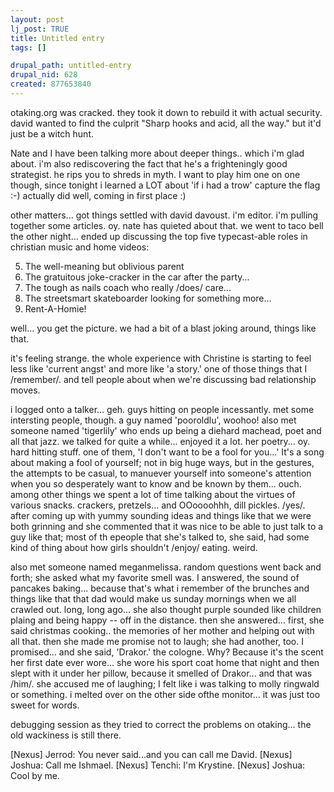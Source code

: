 ```yaml
--- 
layout: post
lj_post: TRUE
title: Untitled entry
tags: []

drupal_path: untitled-entry
drupal_nid: 628
created: 877653840
---
```

otaking.org was cracked. they took it down to rebuild it with actual security. david wanted to find the culprit "Sharp hooks and acid, all the way." but it'd just be a witch hunt.

Nate and I have been talking more about deeper things.. which i'm glad about. i'm also rediscovering the fact that he's a frighteningly good strategist. he rips you to shreds in myth. I want to play him one on one though, since tonight i learned a LOT about 'if i had a trow' capture the flag :-) actually did well, coming in first place :)

other matters... got things settled with david davoust. i'm editor. i'm pulling together some articles. oy. nate has quieted about that. we went to taco bell the other night... ended up discussing the top five typecast-able roles in christian music and home videos:

5. The well-meaning but oblivious parent
4. The gratuitous joke-cracker in the car after the party...
3. The tough as nails coach who really /does/ care...
2. The streetsmart skateboarder looking for something more...
1. Rent-A-Homie!

well... you get the picture. we had a bit of a blast joking around, things like that.

it's feeling strange. the whole experience with Christine is starting to feel less like 'current angst' and more like 'a story.' one of those things that I /remember/. and tell people about when we're discussing bad relationship moves.

i logged onto a talker... geh. guys hitting on people incessantly. met some intersting people, though. a guy named 'pooroldlu', woohoo! also met someone named 'tigerlily' who ends up being a diehard machead, poet and all that jazz. we talked for quite a while... enjoyed it a lot. her poetry... oy. hard hitting stuff. one of them, 'I don't want to be a fool for you...' It's a song about making a fool of yourself; not in big huge ways, but in the gestures, the attempts to be casual, to manuever yourself into someone's attention when you so desperately want to know and be known by them... ouch. among other things we spent a lot of time talking about the virtues of various snacks. crackers, pretzels... and OOoooohhh, dill pickles. /yes/. after coming up with yummy sounding ideas and things like that we were both grinning and she commented that it was nice to be able to just talk to a guy like that; most of th epeople that she's talked to, she said, had some kind of thing about how girls shouldn't /enjoy/ eating. weird.

also met someone named meganmelissa. random questions went back and forth; she asked what my favorite smell was. I answered, the sound of pancakes baking... because that's what i remember of the brunches and things like that that dad would make us sunday mornings when we all crawled out. long, long ago... she also thought purple sounded like children plaing and being happy -- off in the distance. then she answered... first, she said christmas cooking.. the memories of her mother and helping out with all that. then she made me promise not to laugh; she had another, too. I promised... and she said, 'Drakor.' the cologne. Why? Because it's the scent her first date ever wore... she wore his sport coat home that night and then slept with it under her pillow, because it smelled of Drakor... and that was /him/. she accused me of laughing; I felt like i was talking to molly ringwald or something. i melted over on the other side ofthe monitor... it was just too sweet for words.

debugging session as they tried to correct the problems on otaking... the old wackiness is still there.

[Nexus] Jerrod: You never said...and you can call me David.
[Nexus] Joshua: Call me Ishmael.
[Nexus] Tenchi: I'm Krystine.
[Nexus] Joshua: Cool by me.
